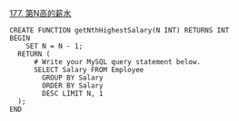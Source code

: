 [177. 第N高的薪水](https://leetcode-cn.com/problems/nth-highest-salary/)
```MySQL
CREATE FUNCTION getNthHighestSalary(N INT) RETURNS INT
BEGIN
    SET N = N - 1;
  RETURN (
      # Write your MySQL query statement below.
      SELECT Salary FROM Employee 
        GROUP BY Salary 
        ORDER BY Salary 
        DESC LIMIT N, 1
  );
END
```
